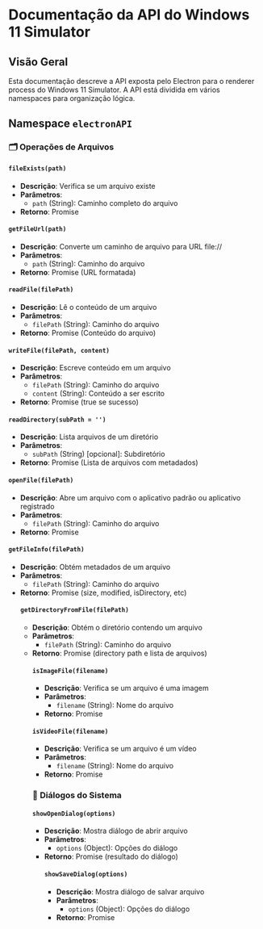 # Documentação da API do Windows 11 Simulator

## Visão Geral
Esta documentação descreve a API exposta pelo Electron para o renderer process do Windows 11 Simulator. A API está dividida em vários namespaces para organização lógica.

## Namespace `electronAPI`

### 🗂️ Operações de Arquivos

#### `fileExists(path)`
- **Descrição**: Verifica se um arquivo existe
- **Parâmetros**:
  - `path` (String): Caminho completo do arquivo
- **Retorno**: Promise<Boolean>

#### `getFileUrl(path)`
- **Descrição**: Converte um caminho de arquivo para URL file://
- **Parâmetros**:
  - `path` (String): Caminho do arquivo
- **Retorno**: Promise<String> (URL formatada)

#### `readFile(filePath)`
- **Descrição**: Lê o conteúdo de um arquivo
- **Parâmetros**:
  - `filePath` (String): Caminho do arquivo
- **Retorno**: Promise<String> (Conteúdo do arquivo)

#### `writeFile(filePath, content)`
- **Descrição**: Escreve conteúdo em um arquivo
- **Parâmetros**:
  - `filePath` (String): Caminho do arquivo
  - `content` (String): Conteúdo a ser escrito
- **Retorno**: Promise<Boolean> (true se sucesso)

#### `readDirectory(subPath = '')`
- **Descrição**: Lista arquivos de um diretório
- **Parâmetros**:
  - `subPath` (String) [opcional]: Subdiretório
- **Retorno**: Promise<Array> (Lista de arquivos com metadados)

#### `openFile(filePath)`
- **Descrição**: Abre um arquivo com o aplicativo padrão ou aplicativo registrado
- **Parâmetros**:
  - `filePath` (String): Caminho do arquivo
- **Retorno**: Promise<Boolean>

#### `getFileInfo(filePath)`
- **Descrição**: Obtém metadados de um arquivo
- **Parâmetros**:
  - `filePath` (String): Caminho do arquivo
- **Retorno**: Promise<Object> (size, modified, isDirectory, etc)

#### `getDirectoryFromFile(filePath)`
- **Descrição**: Obtém o diretório contendo um arquivo
- **Parâmetros**:
  - `filePath` (String): Caminho do arquivo
- **Retorno**: Promise<Object> (directory path e lista de arquivos)

#### `isImageFile(filename)`
- **Descrição**: Verifica se um arquivo é uma imagem
- **Parâmetros**:
  - `filename` (String): Nome do arquivo
- **Retorno**: Promise<Boolean>

#### `isVideoFile(filename)`
- **Descrição**: Verifica se um arquivo é um vídeo
- **Parâmetros**:
  - `filename` (String): Nome do arquivo
- **Retorno**: Promise<Boolean>

### 💬 Diálogos do Sistema

#### `showOpenDialog(options)`
- **Descrição**: Mostra diálogo de abrir arquivo
- **Parâmetros**:
  - `options` (Object): Opções do diálogo
- **Retorno**: Promise<Object> (resultado do diálogo)

#### `showSaveDialog(options)`
- **Descrição**: Mostra diálogo de salvar arquivo
- **Parâmetros**:
  - `options` (Object): Opções do diálogo
- **Retorno**: Promise<Object> (resultado do diálogo)

#### `openFileDialog()`
- **Descrição**: Diálogo simplificado para abrir arquivo
- **Retorno**: Promise<String> (caminho do arquivo selecionado)

#### `saveFileDialog()`
- **Descrição**: Diálogo simplificado para salvar arquivo
- **Retorno**: Promise<String> (caminho do arquivo selecionado)

### 📁 Diretórios e Caminhos

#### `getAssetsPath()`
- **Descrição**: Obtém caminho da pasta de assets
- **Retorno**: Promise<String>

#### `getDirPath()`
- **Descrição**: Obtém caminho base do aplicativo
- **Retorno**: Promise<String>

### 📦 Dados do Aplicativo

#### `getAppData(appName)`
- **Descrição**: Obtém dados de um aplicativo
- **Parâmetros**:
  - `appName` (String): Nome do aplicativo
- **Retorno**: Promise<Object>

#### `saveAppData(appName, data)`
- **Descrição**: Salva dados de um aplicativo
- **Parâmetros**:
  - `appName` (String): Nome do aplicativo
  - `data` (Object): Dados a serem salvos
- **Retorno**: Promise<Boolean>

#### `checkFirstRun()`
- **Descrição**: Verifica se é a primeira execução
- **Retorno**: Promise<Boolean>

### 🚀 Aplicativos

#### `openApp(appName)`
- **Descrição**: Abre um aplicativo
- **Parâmetros**:
  - `appName` (String): Nome do aplicativo
- **Retorno**: Promise<Boolean>

#### `getApps()`
- **Descrição**: Lista todos os aplicativos disponíveis
- **Retorno**: Promise<Array>

### 🖥️ Desktop

#### `getDesktopItems()`
- **Descrição**: Obtém itens do desktop
- **Retorno**: Promise<Array>

#### `pasteToDesktop()`
- **Descrição**: Cola conteúdo da área de transferência no desktop
- **Retorno**: Promise<Boolean>

#### `hasClipboardItems()`
- **Descrição**: Verifica se há itens na área de transferência
- **Retorno**: Promise<Boolean>

### 🪟 Controle de Janela

#### `minimizeWindow()`
- **Descrição**: Minimiza a janela atual
- **Retorno**: void

#### `maximizeWindow()`
- **Descrição**: Maximiza/Restaura a janela atual
- **Retorno**: void

#### `closeWindow()`
- **Descrição**: Fecha a janela atual
- **Retorno**: void

### 🌐 Links Externos

#### `openExternal(url)`
- **Descrição**: Abre URL no navegador padrão
- **Parâmetros**:
  - `url` (String): URL a ser aberta
- **Retorno**: void

### 🔄 Atualizações

#### `checkForUpdates()`
- **Descrição**: Verifica atualizações disponíveis
- **Retorno**: Promise<Object>

#### `downloadUpdate(url)`
- **Descrição**: Baixa uma atualização
- **Parâmetros**:
  - `url` (String): URL do pacote de atualização
- **Retorno**: Promise<void>

#### `installUpdate()`
- **Descrição**: Instala a atualização baixada
- **Retorno**: Promise<Object>

#### `restartApp()`
- **Descrição**: Reinicia o aplicativo
- **Retorno**: void

#### `onExtractProgress(callback)`
- **Descrição**: Evento de progresso de extração
- **Parâmetros**:
  - `callback` (Function): Função chamada com progresso (0-100)

#### `downloadAndExtract()`
- **Descrição**: Baixa e extrai recursos
- **Retorno**: Promise<Object>

#### `onDownloadProgress(callback)`
- **Descrição**: Evento de progresso de download
- **Parâmetros**:
  - `callback` (Function): Função chamada com progresso (0-100)

#### `onInstallProgress(callback)`
- **Descrição**: Evento de progresso de instalação
- **Parâmetros**:
  - `callback` (Function): Função chamada com progresso (0-100)

#### `receiveFileToOpen(callback)`
- **Descrição**: Recebe arquivo para abrir em um app
- **Parâmetros**:
  - `callback` (Function): Função chamada com o caminho do arquivo

## Namespace `versions`

### `node()`
- **Descrição**: Obtém versão do Node.js
- **Retorno**: String

### `chrome()`
- **Descrição**: Obtém versão do Chrome
- **Retorno**: String

### `electron()`
- **Descrição**: Obtém versão do Electron
- **Retorno**: String

## Namespace `appAPI`

### `getConfig()`
- **Descrição**: Obtém configuração do app atual
- **Retorno**: Promise<Object>

### `saveConfig(data)`
- **Descrição**: Salva configuração do app atual
- **Parâmetros**:
  - `data` (Object): Dados de configuração
- **Retorno**: Promise<Boolean>

### `openFile(filePath)`
- **Descrição**: Abre arquivo no app atual
- **Parâmetros**:
  - `filePath` (String): Caminho do arquivo
- **Retorno**: Promise<Boolean>